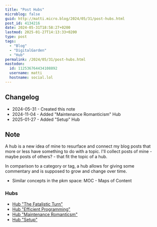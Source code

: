 ```yaml
---
title: "Post Hubs"
microblog: false
guid: http://matti.micro.blog/2024/05/31/post-hubs.html
post_id: 4134216
date: 2024-05-31T18:58:27+0200
lastmod: 2025-01-27T14:13:33+0200
type: post
tags:
  - "Blog"
  - "DigitalGarden"
  - "Hub"
permalink: /2024/05/31/post-hubs.html
mastodon:
  id: 112536764434108892
  username: matti
  hostname: social.lol
---
```

## Changelog

 - 2024-05-31 - Created this note
 - 2024-11-04 - Added "Maintenance Romanticism" Hub
 - 2025-01-27 - Added "Setup" Hub

## Note

A hub is a new idea of mine to resurface and connect my blog posts that more or less have something to do with a topic. I'll collect posts of mine - maybe posts of others? - that fit the topic of a hub.

In comparison to a category or tag, a hub allows for giving some commentary and is supposed to grow and change over time.

- Similar concepts in the pkm space: MOC - Maps of Content

### Hubs

- [Hub "The Fatalistic Turn"](/2024/05/31/hub-the-fatalistic.html)
- [Hub "Efficient Programming"](/2024/06/23/daystooffload-hub-efficient.html)
- [Hub "Maintenance Romanticsm"](/2024/11/04/hub-maintenance-romanticsm.html)
- [Hub "Setup"](/blog/2025/01/27/hub-setup/)
